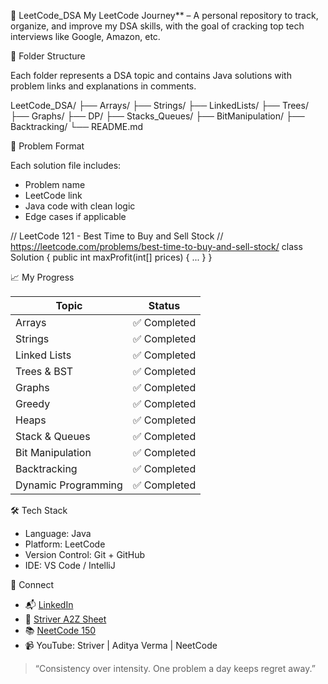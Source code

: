  🚀 LeetCode_DSA
My LeetCode Journey** – A personal repository to track, organize, and improve my DSA skills, with the goal of cracking top tech interviews like Google, Amazon, etc.


📂 Folder Structure

Each folder represents a DSA topic and contains Java solutions with problem links and explanations in comments.

LeetCode\_DSA/
├── Arrays/
├── Strings/
├── LinkedLists/
├── Trees/
├── Graphs/
├── DP/
├── Stacks\_Queues/
├── BitManipulation/
├── Backtracking/
└── README.md


📌 Problem Format

Each solution file includes:
- Problem name
- LeetCode link
- Java code with clean logic
- Edge cases if applicable

// LeetCode 121 - Best Time to Buy and Sell Stock
// https://leetcode.com/problems/best-time-to-buy-and-sell-stock/
class Solution {
    public int maxProfit(int[] prices) {
        ...
    }
}

📈 My Progress

| Topic               | Status         |
| ------------------- | -------------- |
| Arrays              | ✅ Completed    |
| Strings             | ✅ Completed    |
| Linked Lists        | ✅ Completed    |
| Trees & BST         | ✅ Completed    |
| Graphs              | ✅ Completed    |
| Greedy              | ✅ Completed    |
| Heaps               | ✅ Completed    |
| Stack & Queues      | ✅ Completed    |
| Bit Manipulation    | ✅ Completed    |
| Backtracking        | ✅ Completed    |
| Dynamic Programming | ✅ Completed    |




🛠️ Tech Stack

* Language: Java
* Platform: LeetCode
* Version Control: Git + GitHub
* IDE: VS Code / IntelliJ


🔗 Connect

* 📬 [LinkedIn](https://www.linkedin.com/in/dhanushgajula/)
* 🧠 [Striver A2Z Sheet](https://takeuforward.org/interviews/strivers-sde-sheet-top-coding-interview-problems/)
* 📚 [NeetCode 150](https://neetcode.io/)
* 📹 YouTube: Striver | Aditya Verma | NeetCode


> “Consistency over intensity. One problem a day keeps regret away.”
